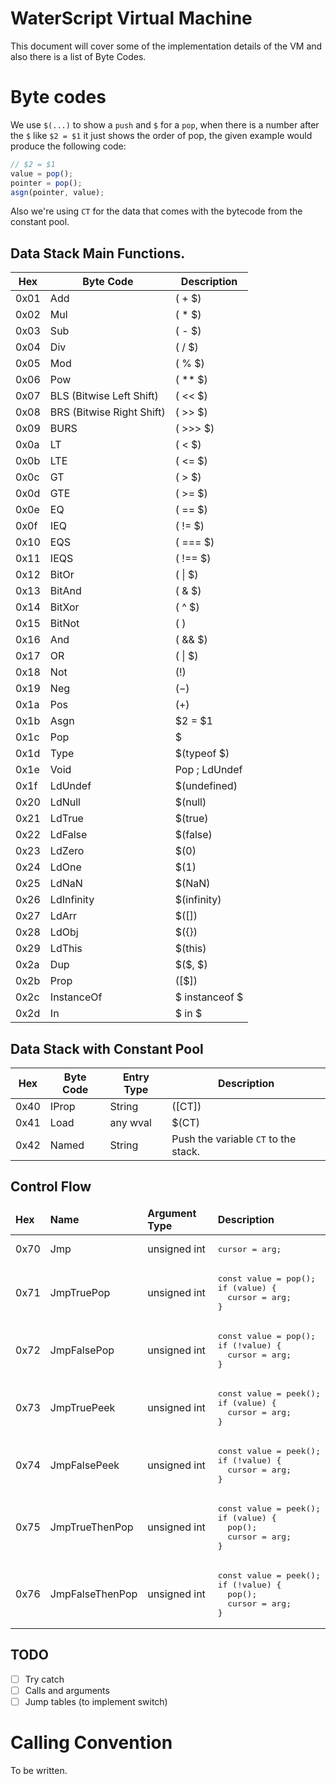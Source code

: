 # WaterScript Virtual Machine

This document will cover some of the implementation details of the VM and also
there is a list of Byte Codes.

# Byte codes

We use `$(...)` to show a `push` and `$` for a `pop`, when there is a number
after the `$` like `$2 = $1` it just shows the order of pop, the given example
would produce the following code:

```js
// $2 = $1
value = pop();
pointer = pop();
asgn(pointer, value);
```

Also we're using `CT` for the data that comes with the bytecode from the
constant pool.

## Data Stack Main Functions.

| Hex  | Byte Code                 | Description    |
| ---- | ------------------------- | -------------- |
| 0x01 | Add                       | $($ + \$)      |
| 0x02 | Mul                       | $($ \* \$)     |
| 0x03 | Sub                       | $($ - \$)      |
| 0x04 | Div                       | $($ / \$)      |
| 0x05 | Mod                       | $($ % \$)      |
| 0x06 | Pow                       | $($ \*\* \$)   |
| 0x07 | BLS (Bitwise Left Shift)  | $($ << \$)     |
| 0x08 | BRS (Bitwise Right Shift) | $($ >> \$)     |
| 0x09 | BURS                      | $($ >>> \$)    |
| 0x0a | LT                        | $($ < \$)      |
| 0x0b | LTE                       | $($ <= \$)     |
| 0x0c | GT                        | $($ > \$)      |
| 0x0d | GTE                       | $($ >= \$)     |
| 0x0e | EQ                        | $($ == \$)     |
| 0x0f | IEQ                       | $($ != \$)     |
| 0x10 | EQS                       | $($ === \$)    |
| 0x11 | IEQS                      | $($ !== \$)    |
| 0x12 | BitOr                     | $($ \| \$)     |
| 0x13 | BitAnd                    | $($ & \$)      |
| 0x14 | BitXor                    | $($ ^ \$)      |
| 0x15 | BitNot                    | $(~$)          |
| 0x16 | And                       | $($ && \$)     |
| 0x17 | OR                        | $($ \| \$)     |
| 0x18 | Not                       | $(!$)          |
| 0x19 | Neg                       | $(-$)          |
| 0x1a | Pos                       | $(+$)          |
| 0x1b | Asgn                      | $2 = \$1       |
| 0x1c | Pop                       | \$             |
| 0x1d | Type                      | $(typeof \$)   |
| 0x1e | Void                      | Pop ; LdUndef  |
| 0x1f | LdUndef                   | \$(undefined)  |
| 0x20 | LdNull                    | \$(null)       |
| 0x21 | LdTrue                    | \$(true)       |
| 0x22 | LdFalse                   | \$(false)      |
| 0x23 | LdZero                    | \$(0)          |
| 0x24 | LdOne                     | \$(1)          |
| 0x25 | LdNaN                     | \$(NaN)        |
| 0x26 | LdInfinity                | \$(infinity)   |
| 0x27 | LdArr                     | \$([])         |
| 0x28 | LdObj                     | \$({})         |
| 0x29 | LdThis                    | \$(this)       |
| 0x2a | Dup                       | \$($, $)       |
| 0x2b | Prop                      | $($[$])        |
| 0x2c | InstanceOf                | $ instanceof $ |
| 0x2d | In                        | $ in $         |

## Data Stack with Constant Pool

| Hex  | Byte Code | Entry Type | Description                          |
| ---- | --------- | ---------- | ------------------------------------ |
| 0x40 | IProp     | String     | $($[CT])                             |
| 0x41 | Load      | any wval   | \$(CT)                               |
| 0x42 | Named     | String     | Push the variable `CT` to the stack. |

## Control Flow

<table>
<thead>
<tr>
  <td><b>Hex</b></td>
  <td><b>Name</b></td>
  <td><b>Argument Type</b></td>
  <td><b>Description</b></td>
</tr>
</thead>

<tr>
  <td>0x70</td>
  <td>Jmp</td>
  <td>unsigned int</td>
  <td>
<pre lang="js">
cursor = arg;
</pre>
  </td>
</tr>

<tr>
  <td>0x71</td>
  <td>JmpTruePop</td>
  <td>unsigned int</td>
  <td>
<pre lang="js">
const value = pop();
if (value) {
  cursor = arg;
}
</pre>
  </td>
</tr>

<tr>
  <td>0x72</td>
  <td>JmpFalsePop</td>
  <td>unsigned int</td>
  <td>
<pre lang="js">
const value = pop();
if (!value) {
  cursor = arg;
}
</pre>
  </td>
</tr>

<tr>
  <td>0x73</td>
  <td>JmpTruePeek</td>
  <td>unsigned int</td>
  <td>
<pre lang="js">
const value = peek();
if (value) {
  cursor = arg;
}
</pre>
  </td>
</tr>

<tr>
  <td>0x74</td>
  <td>JmpFalsePeek</td>
  <td>unsigned int</td>
  <td>
<pre lang="js">
const value = peek();
if (!value) {
  cursor = arg;
}
</pre>
  </td>
</tr>

<tr>
  <td>0x75</td>
  <td>JmpTrueThenPop</td>
  <td>unsigned int</td>
  <td>
<pre lang="js">
const value = peek();
if (value) {
  pop();
  cursor = arg;
}
</pre>
  </td>
</tr>

<tr>
  <td>0x76</td>
  <td>JmpFalseThenPop</td>
  <td>unsigned int</td>
  <td>
<pre lang="js">
const value = peek();
if (!value) {
  pop();
  cursor = arg;
}
</pre>
  </td>
</tr>

</table>

## TODO

- [ ] Try catch
- [ ] Calls and arguments
- [ ] Jump tables (to implement switch)

# Calling Convention

To be written.
